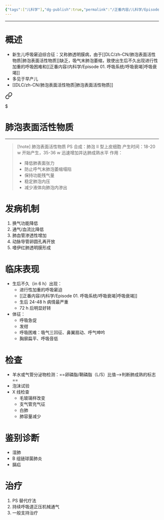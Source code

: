 ```yaml
---
{"tags":["儿科学"],"dg-publish":true,"permalink":"/正番内容/儿科学/Episode 02. 新生儿与新生儿疾病/新生儿呼吸窘迫综合征/","dgPassFrontmatter":true}
---
```


---

# 概述
+ 新生儿呼吸窘迫综合征：又称肺透明膜病，由于[[DLC/zh-CN/肺泡表面活性物质\|肺泡表面活性物质]]缺乏，吸气末肺泡萎缩，致使出生后不久出现进行性加重的呼吸困难和[[正番内容/内科学/Episode 01. 呼吸系统/呼吸衰竭\|呼吸衰竭]]
+ 多见于早产儿
+ [[DLC/zh-CN/肺泡表面活性物质\|肺泡表面活性物质]] 
<div class="transclusion internal-embed is-loaded"><a class="markdown-embed-link" href="/dlc/zh-cn//" aria-label="Open link"><svg xmlns="http://www.w3.org/2000/svg" width="24" height="24" viewBox="0 0 24 24" fill="none" stroke="currentColor" stroke-width="2" stroke-linecap="round" stroke-linejoin="round" class="svg-icon lucide-link"><path d="M10 13a5 5 0 0 0 7.54.54l3-3a5 5 0 0 0-7.07-7.07l-1.72 1.71"></path><path d="M14 11a5 5 0 0 0-7.54-.54l-3 3a5 5 0 0 0 7.07 7.07l1.71-1.71"></path></svg></a><div class="markdown-embed">

$<div class="markdown-embed-title">

# 肺泡表面活性物质

</div>



---
>[!note] 肺泡表面活性物质 PS
>合成：肺泡 II 型上皮细胞
>产生时间：18-20 w 开始产生，35-36 w 迅速增加并达肺成熟水平
>作用：
>+ 降低肺表面张力
>+ 防止呼气末肺泡萎缩塌陷
>+ 保持功能残气量
>+ 稳定肺泡内压
>+ 减少液体向肺泡内渗出


</div></div>

# 发病机制
1. 换气功能降低
2. 通气/血流比降低
3. 肺血管渗透性增加
4. 动脉导管卵圆孔再开放
5. 嗜伊红肺透明膜形成
# 临床表现
+ 生后不久（in 6 h）出现：
	+ 进行性加重的呼吸窘迫
	+ [[正番内容/内科学/Episode 01. 呼吸系统/呼吸衰竭\|呼吸衰竭]]
	+ 生后 24-48 h 病情最严重
	+ 72 h 后明显好转
+ 体征：
	+ 呼吸急促
	+ 发绀
	+ 呼吸困难：吸气三凹征、鼻翼扇动、呼气呻吟
	+ 胸廓扁平、呼吸音低
# 检查
+ 羊水或气管分泌物检测：==卵磷脂/鞘磷脂（L/S）比值-->判断肺成熟的标志==
+ 泡沫试验
+ X 线检查
	+ 毛玻璃样改变
	+ 支气管充气征
	+ 白肺
	+ 肺容量减少
# 鉴别诊断
+ 湿肺
+ B 组链球菌肺炎
+ 膈疝
# 治疗
1. PS 替代疗法
2. 持续呼吸道正压机械通气
3. 一般支持治疗
